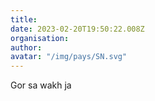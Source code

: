```yaml
---
title: 
date: 2023-02-20T19:50:22.008Z
organisation: 
author: 
avatar: "/img/pays/SN.svg"
---
```


Gor sa wakh ja